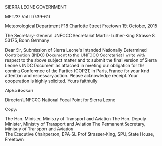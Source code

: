 <meta http-equiv='Content-Type' content='text/html; charset=utf-8'>SIERRA LEONE GOVERNMENT 

 
 
 
 

 
 
 
 

 
 
 
MET/37 Vol II (539-61) 
  
 
 
                          

 
 
 
 

 
 
 
 

 
 
 
 

 
 
 
 

 
 
 
 

Meteorological Department 
F18 Charlotte Street 
Freetown 
1St October, 2015 

 
 
 
 
 
 
 
The Secretary- General 
UNFCCC Secretariat 
Martin-Luther-King Strasse 8 
53175, Bonn 
Germany 
 
Dear Sir, 
Submission of Sierra Leone's Intended Nationally Determined Contribution (INDC) 
Document to the UNFCCC Secretariat 
I write with respect to the above subject matter and to submit the final version of Sierra 
Leone's INDC Document as attached in meeting our obligation for the coming 
Conference of the Parties (COP21) in Paris, France for your kind attention and necessary 
action. 
Please acknowledge receipt. 
Your cooperation is highly solicited. 
Yours faithfully 

 
Alpha Bockari 

 
 

Director/UNFCCC National Focal Point for Sierra Leone 
 
Copy: 

The Hon. Minister, Ministry of Transport and Aviation 
The Hon. Deputy Minister, Ministry of Transport and Aviation 
The Permanent Secretary, Ministry of Transport and Aviation  
The Executive Chairperson, EPA-SL 
Prof Strasser-King, SPU, State House, Freetown 

 
 
 
 
 
 

 

 
